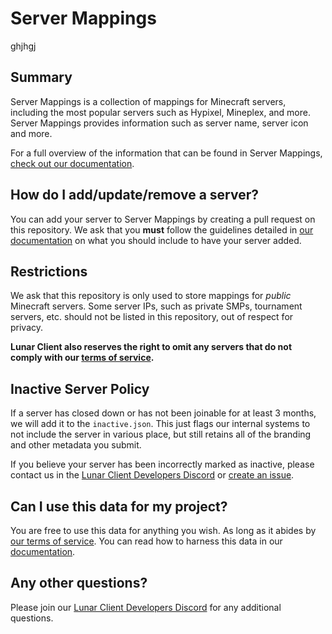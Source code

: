 # Server Mappings
   ghjhgj
## Summary

Server Mappings is a collection of mappings for Minecraft servers, including the most popular servers such as Hypixel, Mineplex, and more. Server Mappings provides information such as server name, server icon and more.

For a full overview of the information that can be found in Server Mappings, [check out our documentation](https://lunarclient.dev/server-mappings/introduction).

## How do I add/update/remove a server?

You can add your server to Server Mappings by creating a pull request on this repository. We ask that you **must** follow the guidelines detailed in [our documentation](https://lunarclient.dev/server-mappings/adding-servers/overview) on what you should include to have your server added.

## Restrictions

We ask that this repository is only used to store mappings for _public_ Minecraft servers. Some server IPs, such as private SMPs, tournament servers, etc. should not be listed in this repository, out of respect for privacy.

**Lunar Client also reserves the right to omit any servers that do not comply with our [terms of service](https://www.lunarclient.com/terms).**

## Inactive Server Policy

If a server has closed down or has not been joinable for at least 3 months, we will add it to the `inactive.json`. This just flags our internal systems to not include the server in various place, but still retains all of the branding and other metadata you submit.

If you believe your server has been incorrectly marked as inactive, please contact us in the [Lunar Client Developers Discord](https://discord.gg/3T9Atyb6pf) or [create an issue](https://github.com/LunarClient/ServerMappings/issues/new).

## Can I use this data for my project?

You are free to use this data for anything you wish. As long as it abides by [our terms of service](https://www.lunarclient.com/terms). You can read how to harness this data in our [documentation](https://lunarclient.dev/server-mappings/using-servermappings).

## Any other questions?

Please join our [Lunar Client Developers Discord](https://discord.gg/3T9Atyb6pf) for any additional questions.
